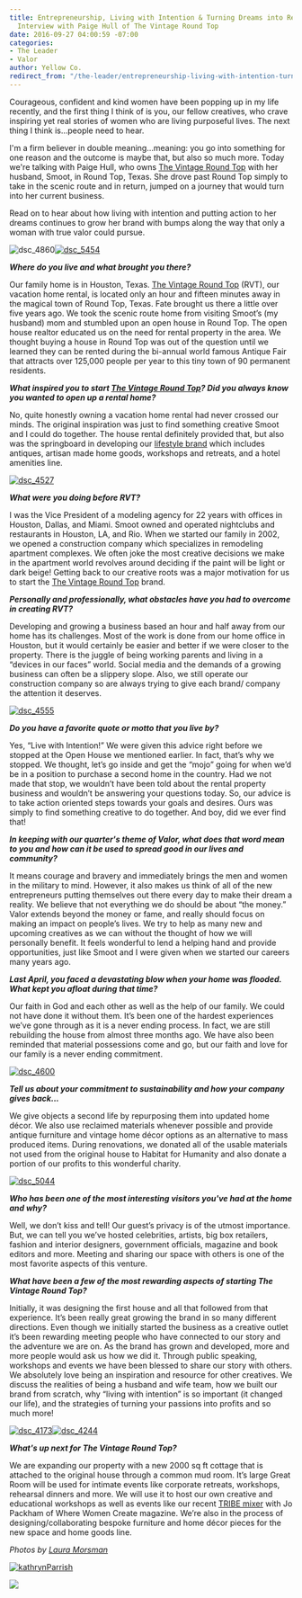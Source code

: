 ```yaml
---
title: Entrepreneurship, Living with Intention & Turning Dreams into Reality.  Our
  Interview with Paige Hull of The Vintage Round Top
date: 2016-09-27 04:00:59 -07:00
categories:
- The Leader
- Valor
author: Yellow Co.
redirect_from: "/the-leader/entrepreneurship-living-with-intention-turning-dreams-into-reality-our-interview-with-paige-hull-of-the-vintage-roundtop/"
---
```


Courageous, confident and kind women have been popping up in my life recently, and the first thing I think of is you, our fellow creatives, who crave inspiring yet real stories of women who are living purposeful lives. The next thing I think is...people need to hear.

I'm a firm believer in double meaning...meaning: you go into something for one reason and the outcome is maybe that, but also so much more. Today we're talking with Paige Hull, who owns [The Vintage Round Top](http://www.thevintageroundtop.com/) with her husband, Smoot, in Round Top, Texas. She drove past Round Top simply to take in the scenic route and in return, jumped on a journey that would turn into her current business.

Read on to hear about how living with intention and putting action to her dreams continues to grow her brand with bumps along the way that only a woman with true valor could pursue.

![dsc_4860](https://yellow-blog-images.imgix.net/2016/09/DSC_4860-1024x684.jpg)[![dsc_5454](https://yellow-blog-images.imgix.net/2016/09/DSC_5454-1024x635.jpg)](https://yellow-blog-images.imgix.net/2016/09/DSC_5454.jpg)

_**Where do you live and what brought you there?**_

Our family home is in Houston, Texas. [The Vintage Round Top](http://www.thevintageroundtop.com/) (RVT), our vacation home rental, is located only an hour and fifteen minutes away in the magical town of Round Top, Texas. Fate brought us there a little over five years ago. We took the scenic route home from visiting Smoot’s (my husband) mom and stumbled upon an open house in Round Top. The open house realtor educated us on the need for rental property in the area. We thought buying a house in Round Top was out of the question until we learned they can be rented during the bi-annual world famous Antique Fair that attracts over 125,000 people per year to this tiny town of 90 permanent residents.

_**What inspired you to start [The Vintage Round Top](http://www.thevintageroundtop.com/)? Did you always know you wanted to open up a rental home?**_

No, quite honestly owning a vacation home rental had never crossed our minds. The original inspiration was just to find something creative Smoot and I could do together. The house rental definitely provided that, but also was the springboard in developing our [lifestyle brand](http://www.thevintageroundtop.com/shoprtv/) which includes antiques, artisan made home goods, workshops and retreats, and a hotel amenities line.

[![dsc_4527](https://yellow-blog-images.imgix.net/2016/09/DSC_4527.jpg)](https://yellow-blog-images.imgix.net/2016/09/DSC_4527.jpg)

_**What were you doing before RVT?**_

I was the Vice President of a modeling agency for 22 years with offices in Houston, Dallas, and Miami. Smoot owned and operated nightclubs and restaurants in Houston, LA, and Rio. When we started our family in 2002, we opened a construction company which specializes in remodeling apartment complexes. We often joke the most creative decisions we make in the apartment world revolves around deciding if the paint will be light or dark beige! Getting back to our creative roots was a major motivation for us to start the [The Vintage Round Top](http://www.thevintageroundtop.com/) brand.

_**Personally and professionally, what obstacles have you had to overcome in creating RVT?**_

Developing and growing a business based an hour and half away from our home has its challenges. Most of the work is done from our home office in Houston, but it would certainly be easier and better if we were closer to the property. There is the juggle of being working parents and living in a “devices in our faces” world. Social media and the demands of a growing business can often be a slippery slope. Also, we still operate our construction company so are always trying to give each brand/ company the attention it deserves.

[![dsc_4555](https://yellow-blog-images.imgix.net/2016/09/DSC_4555.jpg)](https://yellow-blog-images.imgix.net/2016/09/DSC_4555.jpg)

_**Do you have a favorite quote or motto that you live by?**_

Yes, “Live with Intention!” We were given this advice right before we stopped at the Open House we mentioned earlier. In fact, that’s why we stopped. We thought, let’s go inside and get the “mojo” going for when we’d be in a position to purchase a second home in the country. Had we not made that stop, we wouldn’t have been told about the rental property business and wouldn’t be answering your questions today. So, our advice is to take action oriented steps towards your goals and desires. Ours was simply to find something creative to do together. And boy, did we ever find that!

_**In keeping with our quarter's theme of Valor, what does that word mean to you and how can it be used to spread good in our lives and community?**_

It means courage and bravery and immediately brings the men and women in the military to mind. However, it also makes us think of all of the new entrepreneurs putting themselves out there every day to make their dream a reality. We believe that not everything we do should be about “the money.” Valor extends beyond the money or fame, and really should focus on making an impact on people’s lives. We try to help as many new and upcoming creatives as we can without the thought of how we will personally benefit. It feels wonderful to lend a helping hand and provide opportunities, just like Smoot and I were given when we started our careers many years ago.

_**Last April, you faced a devastating blow when your home was flooded. What kept you afloat during that time?**_

Our faith in God and each other as well as the help of our family. We could not have done it without them. It’s been one of the hardest experiences we’ve gone through as it is a never ending process. In fact, we are still rebuilding the house from almost three months ago. We have also been reminded that material possessions come and go, but our faith and love for our family is a never ending commitment.

[![dsc_4600](https://yellow-blog-images.imgix.net/2016/09/DSC_4600.jpg)](https://yellow-blog-images.imgix.net/2016/09/DSC_4600.jpg)

_**Tell us about your commitment to sustainability and how your company gives back...**_

We give objects a second life by repurposing them into updated home décor. We also use reclaimed materials whenever possible and provide antique furniture and vintage home décor options as an alternative to mass produced items. During renovations, we donated all of the usable materials not used from the original house to Habitat for Humanity and also donate a portion of our profits to this wonderful charity.

[![dsc_5044](https://yellow-blog-images.imgix.net/2016/09/DSC_5044.jpg)](https://yellow-blog-images.imgix.net/2016/09/DSC_5044.jpg)

_**Who has been one of the most interesting visitors you've had at the home and why?**_

Well, we don’t kiss and tell! Our guest’s privacy is of the utmost importance. But, we can tell you we’ve hosted celebrities, artists, big box retailers, fashion and interior designers, government officials, magazine and book editors and more. Meeting and sharing our space with others is one of the most favorite aspects of this venture.

_**What have been a few of the most rewarding aspects of starting The Vintage Round Top?**_

Initially, it was designing the first house and all that followed from that experience. It’s been really great growing the brand in so many different directions. Even though we initially started the business as a creative outlet it’s been rewarding meeting people who have connected to our story and the adventure we are on. As the brand has grown and developed, more and more people would ask us how we did it. Through public speaking, workshops and events we have been blessed to share our story with others. We absolutely love being an inspiration and resource for other creatives. We discuss the realities of being a husband and wife team, how we built our brand from scratch, why “living with intention” is so important (it changed our life), and the strategies of turning your passions into profits and so much more!

[![dsc_4173](https://yellow-blog-images.imgix.net/2016/09/DSC_4173.jpg)](https://yellow-blog-images.imgix.net/2016/09/DSC_4173.jpg)[![dsc_4244](https://yellow-blog-images.imgix.net/2016/09/DSC_4244.jpg)](https://yellow-blog-images.imgix.net/2016/09/DSC_4244.jpg)

_**What's up next for The Vintage Round Top?**_

We are expanding our property with a new 2000 sq ft cottage that is attached to the original house through a common mud room. It’s large Great Room will be used for intimate events like corporate retreats, workshops, rehearsal dinners and more. We will use it to host our own creative and educational workshops as well as events like our recent [TRIBE mixer](http://www.thevintageroundtop.com/blog/category/tribe-meet-the-makers) with Jo Packham of Where Women Create magazine. We’re also in the process of designing/collaborating bespoke furniture and home décor pieces for the new space and home goods line.

_Photos by [Laura Morsman](http://lauramorsmanphotography.com/)_

[![kathrynParrish](https://yellow-blog-images.imgix.net/2016/05/kathrynParrish.jpg)](https://www.instagram.com/kathryn_parrish/)

[![](https://lh3.googleusercontent.com/PLgiNHFRVmFsLP41efysqdUJ9SZ-AcJD3c5aX2chYUhgBTYI52sHFjId--lSB85ZE8liKk_tGGuQ32hJHUmjbw=s0)](https://yellowcollective.leadpages.co/leadbox/14275ef73f72a2%3A17a2246bc746dc/5739407210446848/)

